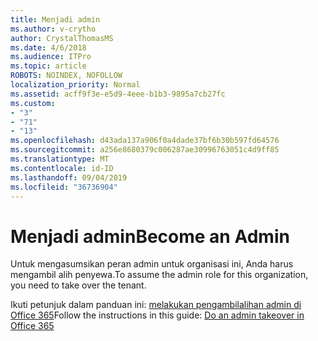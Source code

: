 ```yaml
---
title: Menjadi admin
ms.author: v-crytho
author: CrystalThomasMS
ms.date: 4/6/2018
ms.audience: ITPro
ms.topic: article
ROBOTS: NOINDEX, NOFOLLOW
localization_priority: Normal
ms.assetid: acff9f3e-e5d9-4eee-b1b3-9895a7cb27fc
ms.custom:
- "3"
- "71"
- "13"
ms.openlocfilehash: d43ada137a906f0a4dade37bf6b30b597fd64576
ms.sourcegitcommit: a256e8680379c006287ae30996763051c4d9ff85
ms.translationtype: MT
ms.contentlocale: id-ID
ms.lasthandoff: 09/04/2019
ms.locfileid: "36736904"
---
```

# <a name="become-an-admin"></a><span data-ttu-id="4efb3-102">Menjadi admin</span><span class="sxs-lookup"><span data-stu-id="4efb3-102">Become an Admin</span></span>

<span data-ttu-id="4efb3-103">Untuk mengasumsikan peran admin untuk organisasi ini, Anda harus mengambil alih penyewa.</span><span class="sxs-lookup"><span data-stu-id="4efb3-103">To assume the admin role for this organization, you need to take over the tenant.</span></span>
  
<span data-ttu-id="4efb3-104">Ikuti petunjuk dalam panduan ini: [melakukan pengambilalihan admin di Office 365](https://docs.microsoft.com/office365/admin/misc/become-the-admin)</span><span class="sxs-lookup"><span data-stu-id="4efb3-104">Follow the instructions in this guide: [Do an admin takeover in Office 365](https://docs.microsoft.com/office365/admin/misc/become-the-admin)</span></span>